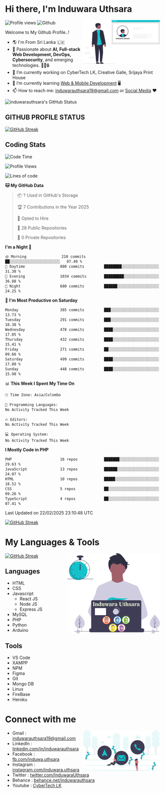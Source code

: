 # Hi there, I'm Induwara Uthsara
![Profile views](https://gpvc.arturio.dev/induwarauthsara)
![Github](https://img.shields.io/github/followers/induwarauthsara?label=Follow&style=social)
<img width="50%" align="right" alt="Induwara Uthsara's Profile" src="https://github.com/induwarauthsara/induwarauthsara/blob/main/images/profileInduwaraUthsara.svg" />

Welcome to My Github Profile..! 


- :earth_americas:	I'm From Sri Lanka :sri_lanka:
- 🚀 Passionate about **AI, Full-stack Web Development, DevOps, Cybersecurity**, and emerging technologies. 🤖🌐🔒
- 🔭 I’m currently working on CyberTech LK, Creative Galle, Srijaya Print House 
- 🌱 I’m currently learning [Web & Mobile Development](https://github.com/induwarauthsara/induwarauthsara/blob/main/README.md#my-languages--tools) :desktop_computer:
- 📫 How to reach me: [induwarauthsara19@gmail.com](mailto:induwarauthsara19@gmail.com) or [Social Media](https://github.com/induwarauthsara/induwarauthsara/blob/main/README.md#connect-with-me) :hearts:	

![induwarauthsara's GitHub Status](https://github-readme-stats.vercel.app/api?username=induwarauthsara&show_icons=true&theme=radical)


## GITHUB PROFILE STATUS
[![GitHub Streak](https://github-readme-streak-stats.herokuapp.com/?user=induwarauthsara&theme=dracula)](https://github.com/induwarauthsara)

## Coding Stats
<!--START_SECTION:waka-->
![Code Time](http://img.shields.io/badge/Code%20Time-157%20hrs%2019%20mins-blue)

![Profile Views](http://img.shields.io/badge/Profile%20Views-1-blue)

![Lines of code](https://img.shields.io/badge/From%20Hello%20World%20I%27ve%20Written-4.1%20million%20lines%20of%20code-blue)

**🐱 My GitHub Data** 

> 📦 ? Used in GitHub's Storage 
 > 
> 🏆 7 Contributions in the Year 2025
 > 
> 💼 Opted to Hire
 > 
> 📜 28 Public Repositories 
 > 
> 🔑 0 Private Repositories 
 > 
**I'm a Night 🦉** 

```text
🌞 Morning                210 commits         ██░░░░░░░░░░░░░░░░░░░░░░░   07.49 % 
🌆 Daytime                880 commits         ████████░░░░░░░░░░░░░░░░░   31.38 % 
🌃 Evening                1034 commits        █████████░░░░░░░░░░░░░░░░   36.88 % 
🌙 Night                  680 commits         ██████░░░░░░░░░░░░░░░░░░░   24.25 % 
```
📅 **I'm Most Productive on Saturday** 

```text
Monday                   385 commits         ███░░░░░░░░░░░░░░░░░░░░░░   13.73 % 
Tuesday                  291 commits         ███░░░░░░░░░░░░░░░░░░░░░░   10.38 % 
Wednesday                478 commits         ████░░░░░░░░░░░░░░░░░░░░░   17.05 % 
Thursday                 432 commits         ████░░░░░░░░░░░░░░░░░░░░░   15.41 % 
Friday                   271 commits         ██░░░░░░░░░░░░░░░░░░░░░░░   09.66 % 
Saturday                 499 commits         ████░░░░░░░░░░░░░░░░░░░░░   17.80 % 
Sunday                   448 commits         ████░░░░░░░░░░░░░░░░░░░░░   15.98 % 
```


📊 **This Week I Spent My Time On** 

```text
🕑︎ Time Zone: Asia/Colombo

💬 Programming Languages: 
No Activity Tracked This Week

🔥 Editors: 
No Activity Tracked This Week

💻 Operating System: 
No Activity Tracked This Week
```

**I Mostly Code in PHP** 

```text
PHP                      16 repos            ███████░░░░░░░░░░░░░░░░░░   29.63 % 
JavaScript               13 repos            ██████░░░░░░░░░░░░░░░░░░░   24.07 % 
HTML                     10 repos            █████░░░░░░░░░░░░░░░░░░░░   18.52 % 
CSS                      5 repos             ██░░░░░░░░░░░░░░░░░░░░░░░   09.26 % 
TypeScript               4 repos             ██░░░░░░░░░░░░░░░░░░░░░░░   07.41 % 
```




 Last Updated on 22/02/2025 23:10:48 UTC
<!--END_SECTION:waka-->
          

[![GitHub Streak](https://github-profile-trophy.vercel.app/?username=induwarauthsara&theme=juicyfresh)](https://github.com/induwarauthsara)


# My Languages & Tools
[![GitHub Streak](https://github-readme-stats.vercel.app/api/top-langs/?username=induwarauthsara)](https://github.com/induwarauthsara)
<img width="60%" align="right" alt="Induwara Uthsara's Programmer" src="https://github.com/induwarauthsara/induwarauthsara/blob/main/images/programmingInduwaraUthsara.svg" />

## Languages
* HTML
* CSS
* Javascript
  * React JS
  * Node JS
  * Express JS
* MySQL
* PHP
* Python
* Arduino

## Tools
* VS Code
* XAMPP
* NPM
* Figma
* Git
* Mongo DB
* Linux
* FireBase
* Heroku

# Connect with me
<img width="50%" align="right" alt="Induwara Uthsara's Contact Informations" src="https://github.com/induwarauthsara/induwarauthsara/blob/main/images/contactInduwaraUthsara.svg" />

- Gmail    : [induwarauthsara19@gmail.com](mailto:induwarauthsara19@gmail.com)
- LinkedIn : [linkedin.com/in/induwarauthsara](https://www.linkedin.com/in/induwarauthsara)
- Facebook : [fb.com/induwa.uthsara](https://web.facebook.com/induwa.uthsara/)
- Instagram : [instagram.com/induwara.uthsara](https://www.instagram.com/induwara.uthsara)
- Twitter : [twitter.com/InduwaraUthsara](https://twitter.com/InduwaraUthsara)
- Behance : [behance.net/induwarauthsara](https://www.behance.net/induwarauthsara)
- Youtube : [CyberTech LK](https://www.youtube.com/channel/UCWdK_TF8t8UA2uOmawuTKRg)
